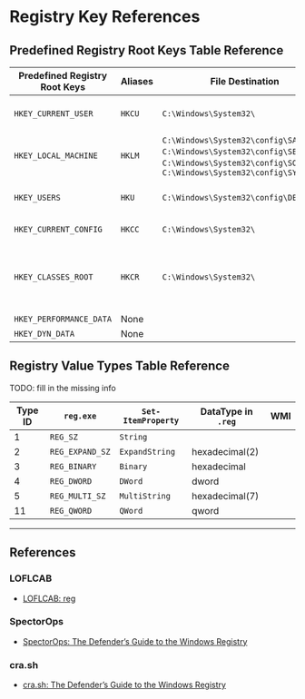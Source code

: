 # Registry Key References

## Predefined Registry Root Keys Table Reference

| Predefined Registry Root Keys | Aliases | File Destination                                                                                                                                     | Description                                                                                                           |
| ----------------------------- | ------- | ---------------------------------------------------------------------------------------------------------------------------------------------------- | --------------------------------------------------------------------------------------------------------------------- |
| `HKEY_CURRENT_USER`           | `HKCU`  | `C:\Windows\System32\`                                                                                                                               | Stores information tied to the currently logged-on user.                                                              |
| `HKEY_LOCAL_MACHINE`          | `HKLM`  | `C:\Windows\System32\config\SAM`, `C:\Windows\System32\config\SECURITY`, `C:\Windows\System32\config\SOFTWARE`,  `C:\Windows\System32\config\SYSTEM` | System-related information (services, scheduled tasks, etc).                                                          |
| `HKEY_USERS`                  | `HKU`   | `C:\Windows\System32\config\DEFAULT`                                                                                                                 | Stores information to user accounts on the machine.                                                                   |
| `HKEY_CURRENT_CONFIG`         | `HKCC`  | `C:\Windows\System32\`                                                                                                                               | Stores hardware information (deprecated)                                                                              |
| `HKEY_CLASSES_ROOT`           | `HKCR`  | `C:\Windows\System32\`                                                                                                                               | COM object registration information (blended view of `HKLM\SOFTWARE\Classes` and `HKEY_USER\<SID>\SOFTWARE\Classes`). |
| `HKEY_PERFORMANCE_DATA`       | None    |                                                                                                                                                      |                                                                                                                       |
| `HKEY_DYN_DATA`               | None    |                                                                                                                                                      |                                                                                                                       |

## Registry Value Types Table Reference

TODO: fill in the missing info

| Type ID | `reg.exe`       | `Set-ItemProperty` | DataType in `.reg` | WMI |
| ------- | --------------- | ------------------ | ------------------ | --- |
| 1       | `REG_SZ`        | `String`           |                    |     |
| 2       | `REG_EXPAND_SZ` | `ExpandString`     | hexadecimal(2)     |     |
| 3       | `REG_BINARY`    | `Binary`           | hexadecimal        |     |
| 4       | `REG_DWORD`     | `DWord`            | dword              |     |
| 5       | `REG_MULTI_SZ`  | `MultiString`      | hexadecimal(7)     |     |
| 11      | `REG_QWORD`     | `QWord`            | qword              |     |

---
## References

### LOFLCAB

- [LOFLCAB: reg](https://lofl-project.github.io/loflcab/Binaries/reg/)

### SpectorOps

- [SpectorOps: The Defender’s Guide to the Windows Registry](https://posts.specterops.io/the-defenders-guide-to-the-windows-registry-febe241abc75)

### cra.sh

- [cra.sh: The Defender’s Guide to the Windows Registry](https://cra.sh/public_html/strlcpy3/the-defenders-guide-to-the-windows-registry)
